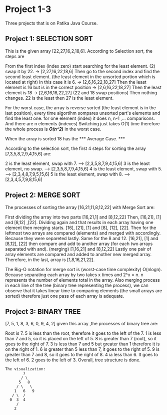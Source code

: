 # Project 1-3
Three projects that is on Patika Java Course.


## Project 1: SELECTION SORT

This is the given array [22,27,16,2,18,6].
According to Selection sort, the steps are

From the first index (index zero) start searching for the least element. (2) swap it by 22. -> [2,27,16,22,18,6]
Then go to the second index and find the second least element. (the least element in the unsorted portion which is located at right) In this case it is 6. -> [2,6,16,22,18,27]
Then the least element is 16 but is in the correct position -> [2,6,16,22,18,27]
Then the least element is 18 -> [2,6,16,18,22,27] (22 and 18 swap positions)
Then nothing changes. 22 is the least then 27 is the least element.  


For the worst case, the array is reverse sorted (the least element is in the last position), every time algortihm sompares unsorted part's elements and find the least one. for one element (index) it does n, n-1 ,... comparisons. And there are n elements (indexes) Switching just takes O(1) time therefore the whole process is ***O(n^2)*** in the worst case.


When the array is sorted 18 has the *** Average Case. ***

According to the selection sort, the first 4 steps for sorting the array [7,3,5,8,2,9,4,15,6] are:

2 is the least element, swap with 7. --> [2,3,5,8,7,9,4,15,6]
3 is the least element, no swap. --> [2,3,5,8,7,9,4,15,6]
4 is the least element, swap with 5. --> [2,3,4,8,7,9,5,15,6]
5 is the least element, swap with 8. --> [2,3,4,5,7,9,8,15,6]




## Project 2: MERGE SORT

The processes of sorting the array [16,21,11,8,12,22] with Merge Sort are:

First dividing the array into two parts [16,21,1] and [8,12,22]
Then, [16,21], [1] and [8,12] ,[22].
Dividing again and that results in each array having one element then merging starts.
[16], [21], [1] and [8], [12], [22].
Then for the leftmost two arrays are compared (elements) and merged with accordingly. Because they were separeted lastly. Same for the 8 and 12. 
[16,21], [1] and [8,12], [22]
then compare and add to another array (for each two arrays separated with and). (merging)
[1,16,21] and [8,12,22]
Lastly one pair of array elements are compared and added to another new merged array.
Therefore, in the last, array is [1,8,16,21,22]. 

The Big-O notation for merge sort is (worst-case time complexity) O(nlogn). Because separating each array by two takes x times and 2^x = n. n represents the number of elements total in the array. Also merging process in each line of the tree (binary tree representing the process), we can observe that it takes linear time to comparing elements (the small arrays are sorted) therefore just one pass of each array is adequate.





## Project 3: BINARY TREE

[7, 5, 1, 8, 3, 6, 0, 9, 4, 2] given this array ,the processes of binary tree are:

Root is 7. 5 is less than the root, therefore it goes to the left of the 7. 
1 is less than 7 and 5, so it is placed on the left of 5.
8 is greater than 7 (root), so it goes to the right of 7. 
3 is less than 7 and 5 but greater than 1 therefore it is on the right of 1.
6 is greater than 5 less than 7, it goes to the right of 5. 9 is greater than 7 and 8, so it goes to the right of 8.
4 ia less than 6. It goes to the left of 6.
2 goes to the left of 3. 
Overall, tree structure is done.

```
The visualization:
        7
       / \
      5   8
     / \   \
    1   6   9
   / \  /
  0  3  4
     /
    2
```